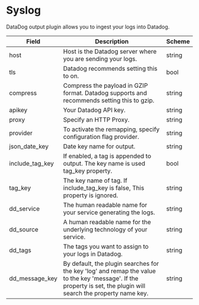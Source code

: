 # Syslog

DataDog output plugin allows you to ingest your logs into Datadog.

| Field | Description | Scheme |
| ----- | ----------- | ------ |
| host |  Host is the Datadog server where you are sending your logs. | string |
| tls | Datadog recommends setting this to on. | bool |
| compress | Compress the payload in GZIP format. Datadog supports and recommends setting this to gzip. | string |
| apikey | Your Datadog API key. | string |
| proxy | Specify an HTTP Proxy. | string |
| provider | To activate the remapping, specify configuration flag provider. | string |
| json_date_key | Date key name for output. | string |
| include_tag_key | If enabled, a tag is appended to output. The key name is used tag_key property. | bool |
| tag_key | The key name of tag. If include_tag_key is false, This property is ignored. | string |
| dd_service | The human readable name for your service generating the logs. | string |
| dd_source | A human readable name for the underlying technology of your service. | string |
| dd_tags | The tags you want to assign to your logs in Datadog. | string |
| dd_message_key |By default, the plugin searches for the key 'log' and remap the value to the key 'message'. If the property is set, the plugin will search the property name key. | string |

